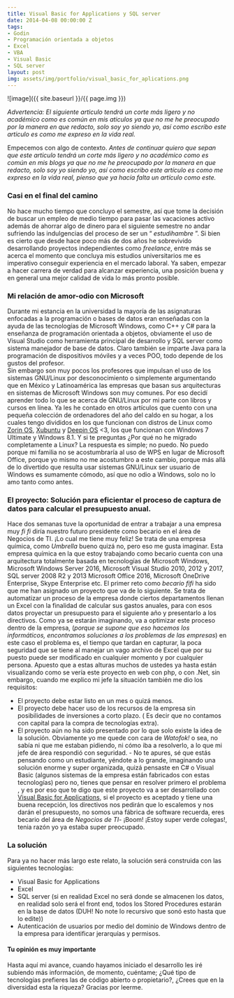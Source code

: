 ```yaml
---
title: Visual Basic for Applications y SQL server
date: 2014-04-08 00:00:00 Z
tags:
- Godin
- Programación orientada a objetos
- Excel
- VBA
- Visual Basic
- SQL server
layout: post
img: assets/img/portfolio/visual_basic_for_aplications.png
---
```


![image]({{ site.baseurl }}/{{ page.img }})

*Advertencia: El siguiente articulo tendrá un corte más ligero y no académico como es común en mis aticulos ya que no me he preocupado por la manera en que redacto, solo soy yo siendo yo, así como escribo este articulo es como me expreso en la vida real.*

Empecemos con algo de contexto.
*Antes de continuar quiero que sepan que este articulo tendrá un corte más ligero y no académico como es común en mis blogs ya que no me he preocupado por la manera en que redacto, solo soy yo siendo yo, así como escribo este artículo es como me expreso en la vida real, pienso que ya hacía falta un artículo como este.*
### Casi en el final del camino
No hace mucho tiempo que concluyo el semestre, así que tome la decisión de buscar un empleo de medio tiempo para pasar las vacaciones activo además de ahorrar algo de dinero para el siguiente semestre no andar sufriendo las indulgencias del proceso de ser un “ *estudihambre* ”.
Si bien es cierto que desde hace poco más de dos años he sobrevivido desarrollando proyectos independientes como *freelance*, entre más se acerca el momento que concluya mis estudios universitarios me es imperativo conseguir experiencia en el mercado laboral. Ya saben, empezar a hacer carrera de verdad para alcanzar experiencia, una posición buena y en general una mejor calidad de vida lo más pronto posible.
### Mi relación de amor-odio con Microsoft
Durante mi estancia en la universidad la mayoría de las asignaturas enfocadas a la programación o bases de datos eran enseñadas con la ayuda de las tecnologías de  Microsoft Windows, como C++ y C# para la enseñanza de programación orientada a objetos, obviamente el uso de Visual Studio como herramienta principal de desarrollo y SQL server como sistema manejador de base de datos. Claro también se imparte Java para la programación de dispositivos móviles y a veces POO, todo depende de los gustos del profesor.  
Sin embargo son muy pocos los profesores que impulsan el uso de los sistemas GNU/Linux por desconocimiento o simplemente argumentando que en México y Latinoamérica las empresas que basan sus arquitecturas en sistemas de Microsoft Windows  son muy comunes. Por eso  decidí aprender todo lo que se acerca de GNU/Linux  por mi parte con libros y cursos en línea.
Ya les he contado en otros artículos que cuento con una pequeña colección de ordenadores del año del caldo en su hogar, a los cuales tengo divididos en los que funcionan con distros de Linux como [Zorin OS]( https://zorinos.com/), [Xubuntu]( https://xubuntu.org/) y [Deepin OS]( https://www.deepin.org/es/) <3, los que funcionan con Windows 7 Ultimate y Windows 8.1.
Y si te preguntas ¿Por qué no he migrado completamente a Linux? La respuesta es simple; no puedo. No puedo porque mi familia no se acostumbraría al uso de WPS en lugar de Microsoft Office, porque yo mismo no me acostumbro a este cambio, porque más allá de lo divertido que resulta usar sistemas GNU/Linux ser usuario de Windows es sumamente cómodo, así que no odio a Windows, solo no lo amo tanto como antes.
### El proyecto: Solución para eficientar el proceso de captura de datos para calcular el presupuesto anual. 
Hace dos semanas tuve la oportunidad de entrar a trabajar a una empresa muy *fi fi* diría nuestro futuro presidente como becario en el área de Negocios de TI. ¡Lo cual me tiene muy feliz! Se trata de una empresa química, como *Umbrella* bueno quizá no, pero eso me gusta imaginar. 
Esta empresa química en la que estoy trabajando como becario cuenta con una arquitectura totalmente basada en tecnologías de Microsoft Windows, Microsoft Windows Server 2016, Microsoft Visual Studio 2010, 2012 y 2017, SQL server 2008 R2 y 2013 Microsoft Office 2016, Microsoft OneDrive Enterprise, Skype Enterprise etc. 
El primer reto como *becario fifi* ha sido que me han asignado un proyecto que va de lo siguiente. Se trata de automatizar un proceso de la empresa donde ciertos departamentos  llenan un Excel con la finalidad de calcular sus gastos anuales, para con esos datos proyectar un presupuesto para el siguiente año y presentarlo a los directivos.
Como ya se estarán imaginando, va a optimizar este proceso dentro de la empresa, (*porque se supone que eso hacemos los informáticos, encontramos soluciones a los problemas de las empresas*) en este caso el problema es, el tiempo que tardan en capturar, la poca seguridad que se tiene al manejar un vago archivo de Excel que por su puesto puede ser modificado en cualquier momento y por cualquier persona.
Apuesto que a estas alturas muchos de ustedes ya hasta están visualizando como se vería este proyecto en web con php, o con .Net, sin embargo, cuando me explico mi jefe la situación también me dio los requisitos:
+ El proyecto debe estar listo en un mes o quizá menos.
+ El proyecto debe hacer uso de los recursos de la empresa sin posibilidades de inversiones a corto plazo. ( Es decir que no contamos con capital para la compra de tecnologías extra).
+ El proyecto aún no ha sido presentado por lo que solo existe la idea de la solución.
Obviamente yo me quede con cara de *Watofok!* o sea, no sabía ni que me estaban pidiendo, ni cómo iba a resolverlo, a lo que mi jefe de área respondió con seguridad. - No te apures, sé que estás pensando como un estudiante, yéndote a lo grande, imaginando una solución enorme y super organizada, quizá pensaste en C# o Visual Basic (algunos sistemas de la empresa están fabricados con estas tecnologías) pero no, tienes que pensar en resolver primero el problema , y es por eso que te digo que este proyecto va a ser desarrollado con [Visual Basic for Applications]( https://msdn.microsoft.com/en-us/vba/office-shared-vba/articles/getting-started-with-vba-in-office), si el proyecto es aceptado y tiene una buena recepción, los directivos nos pedirán que lo escalemos y nos darán el presupuesto, no somos una fábrica de software recuerda, eres becario del área de *Negocios de TI*- ¡Boom! ¡Estoy super verde colegas!, tenia razón yo ya estaba super preocupado. 
### La solución 
Para ya no hacer más largo este relato, la solución será construida con las siguientes tecnologías:
+ Visual Basic for Applications
+ Excel
+ SQL server (si en realidad Excel no será donde se almacenen los datos, en realidad solo será el front end, todos los Stored Procedures estarán en la base de datos (DUH! No note lo recursivo que sonó esto hasta que lo edite)) 
+ Autenticación de usuarios por medio del dominio de Windows dentro de la empresa para identificar jerarquías y permisos.

#### Tu opinión es muy importante
Hasta aquí mi avance, cuando hayamos iniciado el desarrollo les iré subiendo más información, de momento, cuéntame; ¿Qué tipo de tecnologías prefieres las de código abierto o propietario?, ¿Crees que en la diversidad esta la riqueza?
Gracias por leerme.

<script type="text/javascript">
var bannersnack_embed = {"hash":"bc8eoaljv","width":728,"height":90,"t":1514526375,"userId":33369601,"responsive":true,"type":"html5"};
</script>
<script type="text/javascript" src="//cdn.bannersnack.com/iframe/embed.js"></script>


